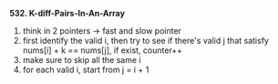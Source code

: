 **532. K-diff-Pairs-In-An-Array**
1. think in 2 pointers -> fast and slow pointer
2. first identify the valid i, then try to see if there's valid j that satisfy nums[i] + k == nums[j], if exist, counter++
3. make sure to skip all the same i
4. for each valid i, start from j = i + 1
